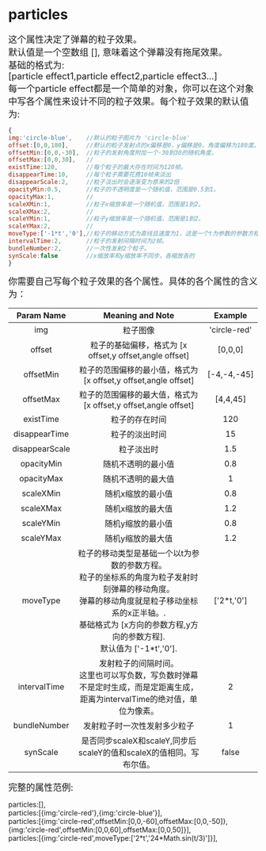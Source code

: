 # particles

<font size=4>这个属性决定了弹幕的粒子效果。          
默认值是一个空数组 [], 意味着这个弹幕没有拖尾效果。   
基础的格式为:   
[particle effect1,particle effect2,particle effect3...]   
每一个particle effect都是一个简单的对象，你可以在这个对象中写各个属性来设计不同的粒子效果。每个粒子效果的默认值为:   </font>

```javascript
{
img:'circle-blue',    //默认的粒子图片为 'circle-blue'
offset:[0,0,180],     //默认的粒子发射点的x偏移是0，y偏移是0，角度偏移为180度。
offsetMin:[0,0,-30],  //粒子的发射角度附加一个-30到30的随机角度。
offsetMax:[0,0,30],   //
existTime:120,        //每个粒子的最大存在时间为120帧。
disappearTime:10,     //每个粒子需要花费10帧来淡出
disappearScale:2,     //粒子淡出时会逐渐变为原来的2倍
opacityMin:0.5,       //粒子的不透明度是一个随机值，范围是0.5到1。
opacityMax:1,         //
scaleXMin:1,          //粒子x缩放率是一个随机值，范围是1到2。
scaleXMax:2,          //
scaleYMin:1,          //粒子y缩放率是一个随机值，范围是1到2。
scaleYMax:2,          //
moveType:['-1*t','0'],//粒子的移动方式为直线且速度为1，这是一个t为参数的参数方程。
intervalTime:2,       //粒子的发射间隔时间为2帧。
bundleNumber:2,       //一次性发射2个粒子。
synScale:false        //x缩放率和y缩放率不同步，各缩放各的
}
```

<font size=4>你需要自己写每个粒子效果的各个属性。具体的各个属性的含义为：</font>

|   Param Name   |                       Meaning and Note                       |   Example    |
| :------------: | :----------------------------------------------------------: | :----------: |
|      img       |                           粒子图像                           | 'circle-red' |
|     offset     |   粒子的基础偏移，格式为 [x offset,y offset,angle offset]    |   [0,0,0]    |
|   offsetMin    | 粒子的范围偏移的最小值，格式为 [x offset,y offset,angle offset] | [-4,-4,-45]  |
|   offsetMax    | 粒子的范围偏移的最大值，格式为 [x offset,y offset,angle offset] |   [4,4,45]   |
|   existTime    |                        粒子的存在时间                        |     120      |
| disappearTime  |                        粒子的淡出时间                        |      15      |
| disappearScale |                          粒子淡出时                          |     1.5      |
|   opacityMin   |                      随机不透明的最小值                      |     0.8      |
|   opacityMax   |                      随机不透明的最大值                      |      1       |
|   scaleXMin    |                      随机x缩放的最小值                       |     0.8      |
|   scaleXMax    |                      随机x缩放的最大值                       |     1.2      |
|   scaleYMin    |                      随机y缩放的最小值                       |     0.8      |
|   scaleYMax    |                      随机y缩放的最大值                       |     1.2      |
|    moveType    | 粒子的移动类型是基础一个以t为参数的参数方程。<br />粒子的坐标系的角度为粒子发射时刻弹幕的移动角度。<br />弹幕的移动角度就是粒子移动坐标系的x正半轴。.<br />基础格式为 [x方向的参数方程,y方向的参数方程].<br />默认值为 ['-1*t','0']. |  ['2*t,'0']  |
|  intervalTime  | 发射粒子的间隔时间。<br />这里也可以写负数，写负数时弹幕不是定时生成，而是定距离生成，<br />距离为intervalTime的绝对值，单位为像素。 |      2       |
|  bundleNumber  |                 发射粒子时一次性发射多少粒子                 |      1       |
|    synScale    | 是否同步scaleX和scaleY,同步后scaleY的值和scaleX的值相同。写布尔值。 |    false     |


<font size=4>完整的属性范例:   </font>

particles:[],   
particles:[{img:'circle-red'},{img:'circle-blue'}],   
particles:[{img:'circle-red',offsetMin:[0,0,-60],offsetMax:[0,0,-50]},{img:'circle-red',offsetMin:[0,0,60],offsetMax:[0,0,50]}],   
particles:[{img:'circle-red',moveType:['2\*t','24\*Math.sin(t/3)']}],   
